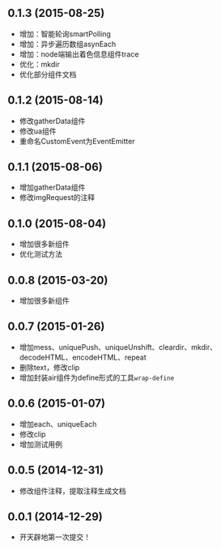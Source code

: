 ## 0.1.3 (2015-08-25)

  - 增加：智能轮询smartPolling
  - 增加：异步遍历数组asynEach
  - 增加：node端输出着色信息组件trace
  - 优化：mkdir
  - 优化部分组件文档

## 0.1.2 (2015-08-14)

  - 修改gatherData组件
  - 修改ua组件
  - 重命名CustomEvent为EventEmitter

## 0.1.1 (2015-08-06)

  - 增加gatherData组件
  - 修改imgRequest的注释

## 0.1.0 (2015-08-04)

  - 增加很多新组件
  - 优化测试方法

## 0.0.8 (2015-03-20)

  - 增加很多新组件

## 0.0.7 (2015-01-26)

  - 增加mess、uniquePush、uniqueUnshift、cleardir、mkdir、decodeHTML、encodeHTML、repeat
  - 删除text，修改clip
  - 增加封装air组件为define形式的工具`wrap-define`

## 0.0.6 (2015-01-07)

  - 增加each、uniqueEach
  - 修改clip
  - 增加测试用例

## 0.0.5 (2014-12-31)

  - 修改组件注释，提取注释生成文档

## 0.0.1 (2014-12-29)

  - 开天辟地第一次提交！
